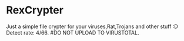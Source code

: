 # RexCrypter
Just a simple file crypter for your viruses,Rat,Trojans and other stuff :D
Detect rate: 4/66.
#DO NOT UPLOAD TO VIRUSTOTAL.
